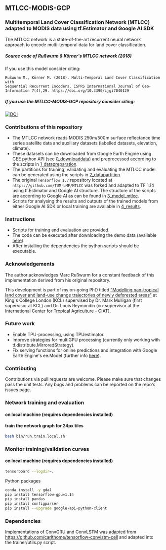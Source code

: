 ## MTLCC-MODIS-GCP
### Multitemporal Land Cover Classification Network (MTLCC) adapted to MODIS data using tf.Estimator and Google AI SDK

The MTLCC network is a state-of-the-art recurrent neural network approach to encode multi-temporal data for land cover classification.

##### Source code of Rußwurm & Körner's MTLCC network (2018)
If you use this model consider citing:
```
Rußwurm M., Körner M. (2018). Multi-Temporal Land Cover Classification with
Sequential Recurrent Encoders. ISPRS International Journal of Geo-Information 7(4),29. https://doi.org/10.3390/ijgi7040129

```
##### If you use the MTLCC-MODIS-GCP repository consider citing:
[![DOI](https://zenodo.org/badge/DOI/10.5281/zenodo.3597431.svg)](http://doi.org/10.5281/zenodo.3597431)


### Contributions of this repository
* The MTLCC network reads MODIS 250m/500m surface reflectance time series satellite data and auxiliary datasets (labelled datasets, elevation, climate).
* These datasets can be downloaded from Google Earth Engine using GEE python API (see [0_downloaddata](https://github.com/acocac/MTLCC-MODIS-GCP/tree/master/0_downloaddata)) and preprocessed according to the scripts in [1_datapreparation](https://github.com/acocac/MTLCC-MODIS-GCP/tree/master/1_datapreparation). 
* The partitions for training, validating and evaluating the MTLCC model can be generated using the scripts in [2_datapartition](https://github.com/acocac/MTLCC-MODIS-GCP/tree/master/2_datapartition).
* The original `Tensorflow 1.7` repository located at `https://github.com/TUM-LMF/MTLCC` was forked and adapted to TF 1.14 using tf.Estimator and Google AI structure. The structure of the scripts are according to Google AI as can be found in [3_model_mtlcc](https://github.com/acocac/MTLCC-MODIS-GCP/tree/master/3_model_mtlcc).
* Scripts for analysing the results and outputs of the trained models from either Google AI SDK or local training are available in [4_results](https://github.com/acocac/MTLCC-MODIS-GCP/tree/master/4_results).

### Instructions
* Scripts for training and evaluation are provided.
* The code can be executed after downloading the demo data (available [here](https://drive.google.com/drive/folders/1ljxThnqgeNsnfv_qejI-jE8O4bH9mHkW?usp=sharing)).
*  After installing the dependencies the python scripts should be executable.

### Acknowledgements
The author acknowledges Marc Rußwurm for a constant feedback of this implementation derived from his original repository. 

This development is part of my on-going PhD titled ["Modelling pan-tropical land cover and land-use change trajectories of newly deforested areas"](https://www.kcl.ac.uk/people/alejandro-coca-castro) at King's College London (KCL) supervised by Dr. Mark Mulligan (first supervisor at KCL) and Dr. Louis Reymondin (co-supervisor at the International Center for Tropical Agriculture - CIAT).

### Future work
* Enable TPU-processing, using TPUestimator.
* Improve strategies for multiGPU processing (currently only working with tf.distribute.MirroredStrategy).
* Fix serving functions for online predictions and integration with Google Earth Engine's ee.Model (further info [here](https://developers.google.com/earth-engine/tensorflow)).

### Contributing
Contributions via pull requests are welcome. Please make sure that changes pass the unit tests. Any bugs and problems can be reported on the repo's issues page.

### Network training and evaluation

#### on local machine (requires dependencies installed)

#### train the network graph for 24px tiles
```bash
bash bin/run.train.local.sh
```

### Monitor training/validation curves
#### on local machine (requires dependencies installed)

```bash
tensorboard --logdir=.
```

Python packages
```bash
conda install -y gdal
pip install tensorflow-gpu=1.14
pip install pandas
pip install configparser
pip install --upgrade google-api-python-client
```

### Dependencies
Implementations of ConvGRU and ConvLSTM was adapted from https://github.com/carlthome/tensorflow-convlstm-cell and adapted into the trainer/utils.py script.
